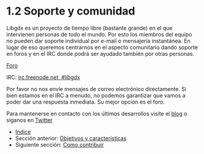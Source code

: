 # 1.2 Soporte y comunidad

Libgdx es un proyecto de tiempo libre (bastante grande) en el que intervienen personas de todo el mundo. Por esto los miembros del equipo no pueden dar soporte individual por e-mail o mensajería instantánea. 
En lugar de eso queremos centrarnos en el aspecto comunitario dando soporte en foros y en el IRC donde podrá ser ayudado también por otras personas. 

[Foro](http://badlogicgames.com/forum)

IRC: [irc.freenode.net, #libgdx](irc://irc.freenode.net/libgdx)

Por favor no nos envíe mensajes de correo electrónico directamente. Si bien estamos en el IRC a menudo, no podemos garantizar que vamos a poder dar una respuesta inmediata. Su mejor opción es el foro.

Para mantenerse en contacto con los últimos desarrollos visite el [blog](http://www.badlogicgames.com/) o síganos en [Twitter](http://www.twitter.com/badlogicgames)

- [Indice](preface.md)
- Sección anterior: [Objetivos y características](01.1.md)
- Siguiente sección: [Como contribuir](01.3.md)
 